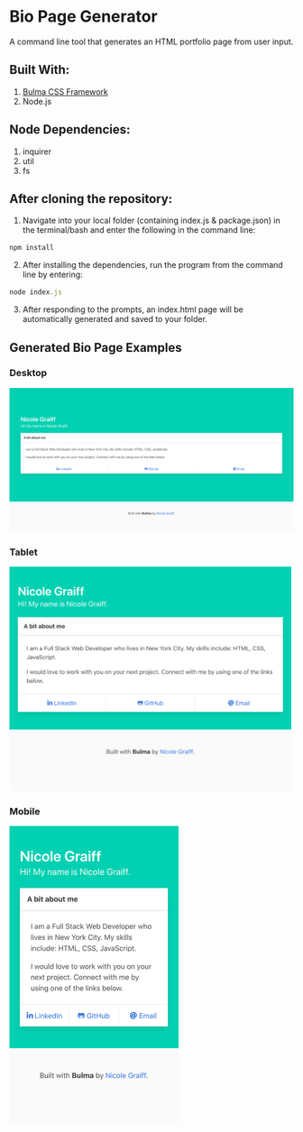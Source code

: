 # Bio Page Generator
A command line tool that generates an HTML portfolio page from user input.

## Built With:
1. [Bulma CSS Framework](https://bulma.io/documentation/overview/start/)
1. Node.js

## Node Dependencies:
1. inquirer
1. util
1. fs

## After cloning the repository:
1. Navigate into your local folder (containing index.js & package.json) in the terminal/bash and enter the following in the command line: 
```javascript
npm install
``` 
2. After installing the dependencies, run the program from the command line by entering:
```javascript
node index.js
```
3. After responding to the prompts, an index.html page will be automatically generated and saved to your folder.

## Generated Bio Page Examples

### Desktop
![Desktop](assets/readmeImages/desktopBioPgGenerator.png)


### Tablet
<img src="assets/readmeImages/tabletBioPgGenerator.png" width="500px">


### Mobile
<img src="assets/readmeImages/mobileBioPgGenerator.png" width="300px">


